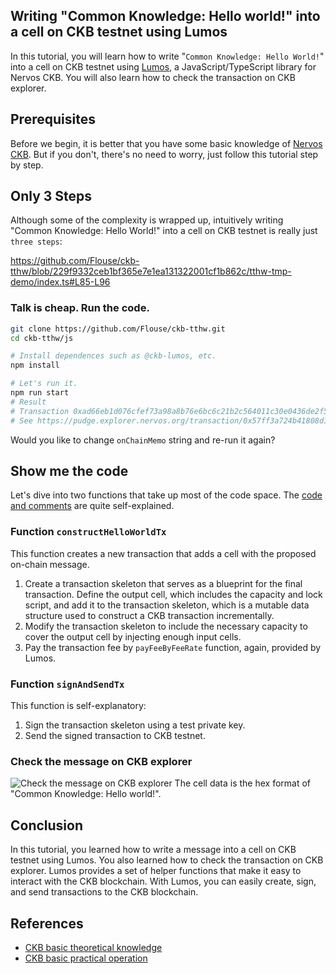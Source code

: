 ## Writing "Common Knowledge: Hello world!" into a cell on CKB testnet using Lumos

In this tutorial, you will learn how to write "`Common Knowledge: Hello World!`" into a cell on CKB testnet using [Lumos](https://github.com/ckb-js/lumos), a JavaScript/TypeScript library for Nervos CKB. You will also learn how to check the transaction on CKB explorer.

## Prerequisites
Before we begin, it is better that you have some basic knowledge of [Nervos CKB](https://ckbacademy.vercel.app/courses/basic-theory).
But if you don't, there's no need to worry, just follow this tutorial step by step.


## Only 3 Steps

Although some of the complexity is wrapped up, intuitively writing "Common Knowledge: Hello World!" into a cell on CKB testnet is really just `three steps`:

https://github.com/Flouse/ckb-tthw/blob/229f9332ceb1bf365e7e1ea131322001cf1b862c/tthw-tmp-demo/index.ts#L85-L96

### Talk is cheap. Run the code.

```bash
git clone https://github.com/Flouse/ckb-tthw.git
cd ckb-tthw/js

# Install dependences such as @ckb-lumos, etc.
npm install

# Let's run it.
npm run start
# Result
# Transaction 0xad66eb1d076cfef73a98a8b76e6bc6c21b2c564011c30e0436de2f5f89579c84 sent.
# See https://pudge.explorer.nervos.org/transaction/0x57ff3a724b41808d1bae9a7d611956145542cd70cd2e1c6c43dab34ab28b9ea7
```
<!-- TODO: add result image -->
Would you like to change `onChainMemo` string and re-run it again?

## Show me the code
Let's dive into two functions that take up most of the code space. The [code and comments](./index.ts) are quite self-explained.

### Function `constructHelloWorldTx`
This function creates a new transaction that adds a cell with the proposed on-chain message.

1. Create a transaction skeleton that serves as a blueprint for the final transaction.
Define the output cell, which includes the capacity and lock script, and add it to the transaction skeleton, which is a mutable data structure used to construct a CKB transaction incrementally.
2. Modify the transaction skeleton to include the necessary capacity to cover the output cell by injecting enough input cells.
3. Pay the transaction fee by `payFeeByFeeRate` function, again, provided by Lumos.

### Function `signAndSendTx`
This function is self-explanatory:
1. Sign the transaction skeleton using a test private key.
2. Send the signed transaction to CKB testnet.

### Check the message on CKB explorer
![Check the message on CKB explorer](https://user-images.githubusercontent.com/1297478/236415697-c3a49e0d-eb8f-473e-a0c1-a587c20e5a42.png)
The cell data is the hex format of "Common Knowledge: Hello world!".


## Conclusion
In this tutorial, you learned how to write a message into a cell on CKB testnet using Lumos. You also learned how to check the transaction on CKB explorer. Lumos provides a set of helper functions that make it easy to interact with the CKB blockchain. With Lumos, you can easily create, sign, and send transactions to the CKB blockchain.

## References
- [CKB basic theoretical knowledge](https://ckbacademy.vercel.app/courses/basic-theory)
- [CKB basic practical operation](https://ckbacademy.vercel.app/courses/basic-operation)
